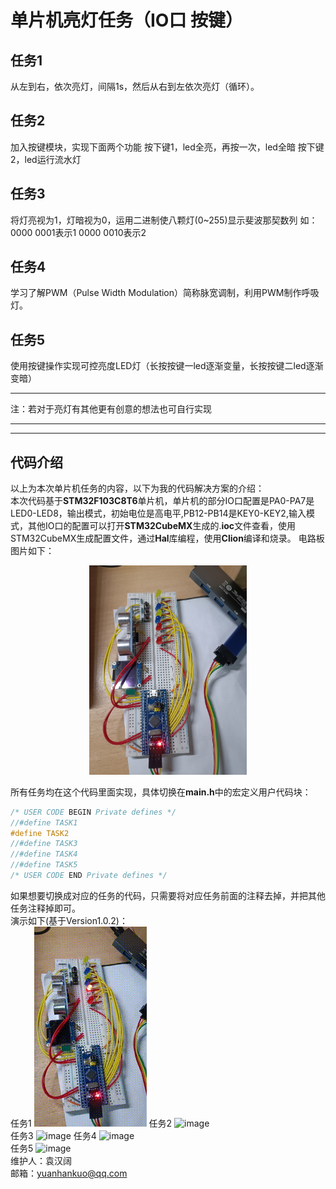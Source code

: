 # 单片机亮灯任务（IO口 按键）
## 任务1

从左到右，依次亮灯，间隔1s，然后从右到左依次亮灯（循环）。

## 任务2

加入按键模块，实现下面两个功能
按下键1，led全亮，再按一次，led全暗
按下键2，led运行流水灯

## 任务3

将灯亮视为1，灯暗视为0，运用二进制使八颗灯(0~255)显示斐波那契数列
如：0000 0001表示1 
0000 0010表示2

## 任务4

学习了解PWM（Pulse Width Modulation）简称脉宽调制，利用PWM制作呼吸灯。

## 任务5

使用按键操作实现可控亮度LED灯（长按按键一led逐渐变量，长按按键二led逐渐变暗）

***

注：若对于亮灯有其他更有创意的想法也可自行实现

***
***
## 代码介绍
以上为本次单片机任务的内容，以下为我的代码解决方案的介绍：\
本次代码基于**STM32F103C8T6**单片机，单片机的部分IO口配置是PA0-PA7是LED0-LED8，输出模式，初始电位是高电平,PB12-PB14是KEY0-KEY2,输入模式，其他IO口的配置可以打开**STM32CubeMX**生成的.**ioc**文件查看，使用STM32CubeMX生成配置文件，通过**Hal**库编程，使用**Clion**编译和烧录。
电路板图片如下：

<div  align="center">    

<img src="./docs/circuit.jpg" width="50%" height="50%">

</div>

所有任务均在这个代码里面实现，具体切换在**main.h**中的宏定义用户代码块：
```c
/* USER CODE BEGIN Private defines */
//#define TASK1
#define TASK2
//#define TASK3
//#define TASK4
//#define TASK5
/* USER CODE END Private defines */
```
如果想要切换成对应的任务的代码，只需要将对应任务前面的注释去掉，并把其他任务注释掉即可。\
演示如下(基于Version1.0.2)：\
任务1
![image](./docs/task1%20-small-original.gif)
任务2
![image](./docs/task2%20-small-original.gif)\
任务3
![image](./docs/task3%20-small-original.gif)
任务4
![image](./docs/task4%20-small-original.gif)\
任务5
![image](./docs/task5%20-small-original.gif)\
维护人：袁汉阔\
邮箱：yuanhankuo@qq.com
